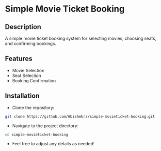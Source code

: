 # Simple Movie Ticket Booking

## Description
A simple movie ticket booking system for selecting movies, choosing seats, and confirming bookings.

## Features
- Movie Selection
- Seat Selection
- Booking Confirmation

## Installation
- Clone the repository:
```bash
git clone https://github.com/Abishekrz/simple-movieticket-booking.git
```
- Navigate to the project directory:
```bash
cd simple-movieticket-booking
```
- Feel free to adjust any details as needed!
